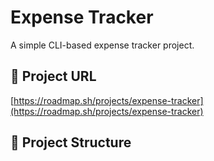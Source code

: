 # Expense Tracker

A simple CLI-based expense tracker project.

## 🔗 Project URL

[https://roadmap.sh/projects/expense-tracker](https://roadmap.sh/projects/expense-tracker)
## 📁 Project Structure